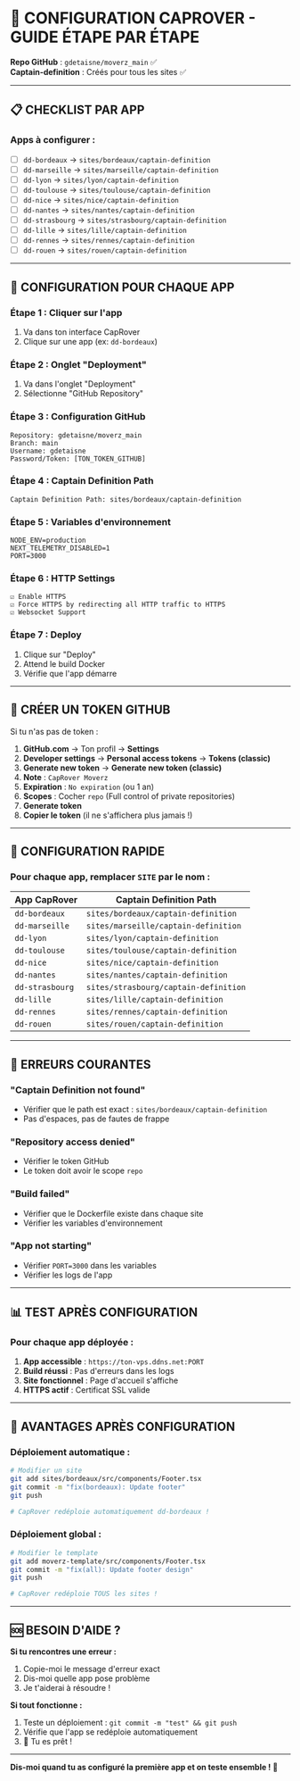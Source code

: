 # 🔧 CONFIGURATION CAPROVER - GUIDE ÉTAPE PAR ÉTAPE

**Repo GitHub** : `gdetaisne/moverz_main` ✅  
**Captain-definition** : Créés pour tous les sites ✅

---

## 📋 CHECKLIST PAR APP

### **Apps à configurer :**
- [ ] `dd-bordeaux` → `sites/bordeaux/captain-definition`
- [ ] `dd-marseille` → `sites/marseille/captain-definition`
- [ ] `dd-lyon` → `sites/lyon/captain-definition`
- [ ] `dd-toulouse` → `sites/toulouse/captain-definition`
- [ ] `dd-nice` → `sites/nice/captain-definition`
- [ ] `dd-nantes` → `sites/nantes/captain-definition`
- [ ] `dd-strasbourg` → `sites/strasbourg/captain-definition`
- [ ] `dd-lille` → `sites/lille/captain-definition`
- [ ] `dd-rennes` → `sites/rennes/captain-definition`
- [ ] `dd-rouen` → `sites/rouen/captain-definition`

---

## 🚀 CONFIGURATION POUR CHAQUE APP

### **Étape 1 : Cliquer sur l'app**
1. Va dans ton interface CapRover
2. Clique sur une app (ex: `dd-bordeaux`)

### **Étape 2 : Onglet "Deployment"**
1. Va dans l'onglet "Deployment"
2. Sélectionne "GitHub Repository"

### **Étape 3 : Configuration GitHub**
```
Repository: gdetaisne/moverz_main
Branch: main
Username: gdetaisne
Password/Token: [TON_TOKEN_GITHUB]
```

### **Étape 4 : Captain Definition Path**
```
Captain Definition Path: sites/bordeaux/captain-definition
```

### **Étape 5 : Variables d'environnement**
```
NODE_ENV=production
NEXT_TELEMETRY_DISABLED=1
PORT=3000
```

### **Étape 6 : HTTP Settings**
```
☑ Enable HTTPS
☑ Force HTTPS by redirecting all HTTP traffic to HTTPS
☑ Websocket Support
```

### **Étape 7 : Deploy**
1. Clique sur "Deploy"
2. Attend le build Docker
3. Vérifie que l'app démarre

---

## 🔑 CRÉER UN TOKEN GITHUB

Si tu n'as pas de token :

1. **GitHub.com** → Ton profil → **Settings**
2. **Developer settings** → **Personal access tokens** → **Tokens (classic)**
3. **Generate new token** → **Generate new token (classic)**
4. **Note** : `CapRover Moverz`
5. **Expiration** : `No expiration` (ou 1 an)
6. **Scopes** : Cocher `repo` (Full control of private repositories)
7. **Generate token**
8. **Copier le token** (il ne s'affichera plus jamais !)

---

## 🎯 CONFIGURATION RAPIDE

### **Pour chaque app, remplacer `SITE` par le nom :**

| App CapRover | Captain Definition Path |
|--------------|------------------------|
| `dd-bordeaux` | `sites/bordeaux/captain-definition` |
| `dd-marseille` | `sites/marseille/captain-definition` |
| `dd-lyon` | `sites/lyon/captain-definition` |
| `dd-toulouse` | `sites/toulouse/captain-definition` |
| `dd-nice` | `sites/nice/captain-definition` |
| `dd-nantes` | `sites/nantes/captain-definition` |
| `dd-strasbourg` | `sites/strasbourg/captain-definition` |
| `dd-lille` | `sites/lille/captain-definition` |
| `dd-rennes` | `sites/rennes/captain-definition` |
| `dd-rouen` | `sites/rouen/captain-definition` |

---

## 🚨 ERREURS COURANTES

### **"Captain Definition not found"**
- Vérifier que le path est exact : `sites/bordeaux/captain-definition`
- Pas d'espaces, pas de fautes de frappe

### **"Repository access denied"**
- Vérifier le token GitHub
- Le token doit avoir le scope `repo`

### **"Build failed"**
- Vérifier que le Dockerfile existe dans chaque site
- Vérifier les variables d'environnement

### **"App not starting"**
- Vérifier `PORT=3000` dans les variables
- Vérifier les logs de l'app

---

## 📊 TEST APRÈS CONFIGURATION

### **Pour chaque app déployée :**
1. **App accessible** : `https://ton-vps.ddns.net:PORT`
2. **Build réussi** : Pas d'erreurs dans les logs
3. **Site fonctionnel** : Page d'accueil s'affiche
4. **HTTPS actif** : Certificat SSL valide

---

## 🎉 AVANTAGES APRÈS CONFIGURATION

### **Déploiement automatique :**
```bash
# Modifier un site
git add sites/bordeaux/src/components/Footer.tsx
git commit -m "fix(bordeaux): Update footer"
git push

# CapRover redéploie automatiquement dd-bordeaux !
```

### **Déploiement global :**
```bash
# Modifier le template
git add moverz-template/src/components/Footer.tsx
git commit -m "fix(all): Update footer design"
git push

# CapRover redéploie TOUS les sites !
```

---

## 🆘 BESOIN D'AIDE ?

**Si tu rencontres une erreur :**
1. Copie-moi le message d'erreur exact
2. Dis-moi quelle app pose problème
3. Je t'aiderai à résoudre !

**Si tout fonctionne :**
1. Teste un déploiement : `git commit -m "test" && git push`
2. Vérifie que l'app se redéploie automatiquement
3. 🎉 Tu es prêt !

---

**Dis-moi quand tu as configuré la première app et on teste ensemble ! 🚀**



